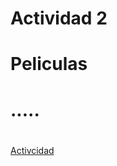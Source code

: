 # Actividad 2

# Peliculas
# <h1>.....<h1>
[Activcidad](https://github.com/israeleslegitimo/Programa-basico-de-peliculas/blob/master/Program.cs)
